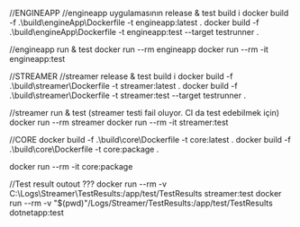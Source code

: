 ﻿//ENGINEAPP
//engineapp uygulamasının release & test build i
docker build -f .\build\engineApp\Dockerfile -t engineapp:latest . 
docker build -f .\build\engineApp\Dockerfile -t engineapp:test --target testrunner  .
 
//engineapp run & test
docker run --rm engineapp
docker run --rm -it engineapp:test


//STREAMER
//streamer release & test build i
docker build -f .\build\streamer\Dockerfile -t streamer:latest .
docker build -f .\build\streamer\Dockerfile -t streamer:test --target testrunner  .

//streamer run & test (streamer testi fail oluyor. CI da test edebilmek için)
docker run --rm streamer
docker run --rm -it streamer:test


//CORE 
docker build -f .\build\core\Dockerfile -t core:latest .
docker build -f .\build\core\Dockerfile -t core:package .

docker run --rm -it core:package



//Test result outout ???
docker run --rm -v C:\Logs\Streamer\TestResults:/app/test/TestResults streamer:test
docker run --rm -v "$(pwd)"/Logs/Streamer/TestResults:/app/test/TestResults dotnetapp:test


